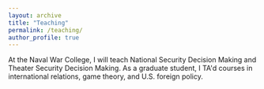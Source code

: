 ```yaml
---
layout: archive
title: "Teaching"
permalink: /teaching/
author_profile: true
---
```


At the Naval War College, I will teach National Security Decision Making and Theater Security Decision Making. As a graduate student, I TA'd courses in international relations, game theory, and U.S. foreign policy. 
